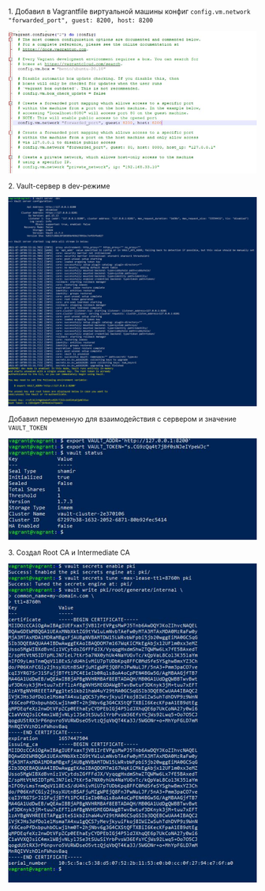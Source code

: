 <p>1. Добавил в Vagrantfile виртуальной машины конфиг <code>config.vm.network "forwarded_port", guest: 8200, host: 8200</code></p>
<img src="../03-sysadmin-09-security/img/sec9.JPG">
<p>2. Vault-сервер в dev-режиме</p>
<img src="../03-sysadmin-09-security/img/sec91.JPG">
<p>Добавил переменную для взаимодействия с сервером и значение <code>VAULT_TOKEN</code></p>
<img src="../03-sysadmin-09-security/img/sec92.JPG">
<p>3. Cоздал Root CA и Intermediate CA</p>
<img src="../03-sysadmin-09-security/img/sec93.JPG">